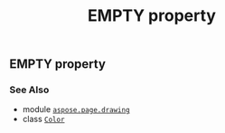 ﻿---
title: EMPTY property
second_title: Aspose.Page for Python via .NET API References
description: 
type: docs
weight: 100
url: /python-net/aspose.page.drawing/color/empty/
is_root: false
---

## EMPTY property


### See Also
* module [`aspose.page.drawing`](../../)
* class [`Color`](/page/python-net/aspose.page.drawing/color)
